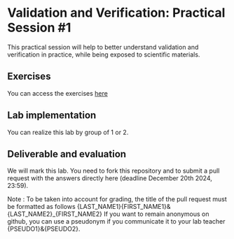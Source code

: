 # Validation and Verification: Practical Session #1

This practical session will help to better understand validation and verification in practice, while being exposed to scientific materials.

## Exercises

You can access the exercises [here](sujet.md)

## Lab implementation

You can realize this lab by group of 1 or 2. 

## Deliverable and evaluation

We will mark this lab. You need to fork this repository and to submit a pull request with the answers directly here (deadline December 20th 2024, 23:59).

Note : To be taken into account for grading, the title of the pull request must be formatted as follows {LAST_NAME1}{FIRST_NAME1}&{LAST_NAME2}_{FIRST_NAME2}
If you want to remain anonymous on github, you can use a pseudonym if you communicate it to your lab teacher {PSEUDO1}&{PSEUDO2}.


